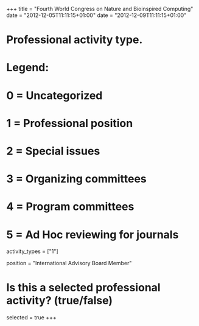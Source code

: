 +++
title = "Fourth World Congress on Nature and Bioinspired Computing"
date = "2012-12-05T11:11:15+01:00"
date = "2012-12-09T11:11:15+01:00"

# Professional activity type.
# Legend:
# 0 = Uncategorized
# 1 = Professional position
# 2 = Special issues
# 3 = Organizing committees
# 4 = Program committees
# 5 = Ad Hoc reviewing for journals
activity_types = ["1"]

position = "International Advisory Board Member"

# Is this a selected professional activity? (true/false)
selected = true
+++
